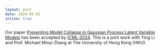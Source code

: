 ```yaml
---
layout: post
date: 2024-05-01
inline: true
---
```


Our paper <a href="https://arxiv.org/abs/2404.01697">Preventing Model Collapse in Gaussian Process Latent Variable Models</a> has been accepted by <a href="https://icml.cc/">ICML-2024</a>. This is a joint work with Ying Li and Prof. Michael Minyi Zhang at The University of Hong Kong (HKU). 